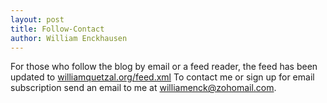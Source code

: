 ```yaml
---
layout: post
title: Follow-Contact
author: William Enckhausen
---
```

For those who follow the blog by email or a feed reader, the feed has been updated to  <a href="https://www.williamquetzal.org/feed.xml">williamquetzal.org/feed.xml</a>  To contact me or sign up for email subscription send an email to me at williamenck@zohomail.com.
